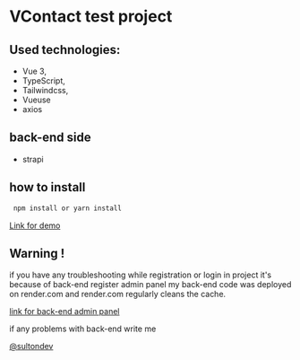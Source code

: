 # VContact test project

## Used technologies:

- Vue 3, 
- TypeScript, 
- Tailwindcss, 
- Vueuse
- axios

## back-end side

- strapi


## how to install

```jsx
 npm install or yarn install
```

[Link for demo](https://vcontacts.vercel.app/)

## Warning !

if you have any troubleshooting while registration or login in project
it's because of back-end register admin panel
my back-end code was deployed on render.com 
and render.com regularly cleans the cache.

[link for back-end admin panel](https://v-contacts-backend.onrender.com/admin)

if any problems with back-end write me

[@sultondev](https://t.me/)
